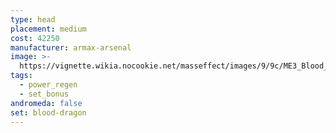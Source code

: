 ```yaml
---
type: head
placement: medium
cost: 42250
manufacturer: armax-arsenal
image: >-
  https://vignette.wikia.nocookie.net/masseffect/images/9/9c/ME3_Blood_Dragon_Armor.png/revision/latest?cb=20120314192826
tags:
  - power_regen
  - set_bonus
andromeda: false
set: blood-dragon
---
```

